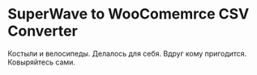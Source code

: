 # SuperWave to WooComemrce CSV Converter
Костыли и велосипеды. Делалось для себя. Вдруг кому пригодится. Ковыряйтесь сами.
